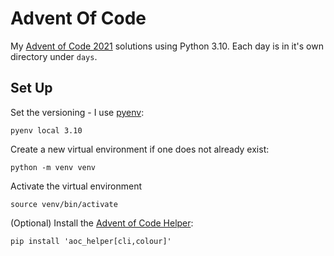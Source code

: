 # Advent Of Code

My [Advent of Code 2021](https://adventofcode.com) solutions using Python 3.10. Each day is in it's own directory under `days`.

## Set Up
Set the versioning - I use [pyenv](https://github.com/pyenv/pyenv):
```
pyenv local 3.10
```

Create a new virtual environment if one does not already exist:

```
python -m venv venv
```

Activate the virtual environment
```
source venv/bin/activate
```

(Optional) Install the [Advent of Code Helper](https://github.com/Starwort/aoc_helper):
```
pip install 'aoc_helper[cli,colour]'
```
